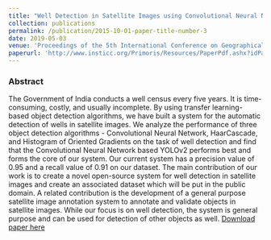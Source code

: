 ```yaml
---
title: "Well Detection in Satellite Images using Convolutional Neural Networks"
collection: publications
permalink: /publication/2015-10-01-paper-title-number-3
date: 2019-05-03
venue: 'Proceedings of the 5th International Conference on Geographical Information Systems Theory, Applications and Management (GISTAM)'
paperurl: 'http://www.insticc.org/Primoris/Resources/PaperPdf.ashx?idPaper=77349'
---
```

### Abstract
The Government of India conducts a well census every five years. It is time-consuming, costly, and usually incomplete. By using transfer learning-based object detection algorithms, we have built a system for the automatic detection of wells in satellite images. We analyze the performance of three object detection algorithms - Convolutional Neural Network, HaarCascade, and Histogram of Oriented Gradients on the task of well detection and find that the Convolutional Neural Network based YOLOv2 performs best and forms the core of our system. Our current system has a precision value of 0.95 and a recall value of 0.91 on our dataset. The main contribution of our work is to create a novel open-source system for well detection in satellite images and create an associated dataset which will be put in the public domain. A related contribution is the development of a general purpose satellite image annotation system to annotate and validate objects in satellite images. While our focus is on well detection, the system is general purpose and can be used for detection of other objects as well.
[Download paper here](http://www.insticc.org/Primoris/Resources/PaperPdf.ashx?idPaper=77349)
